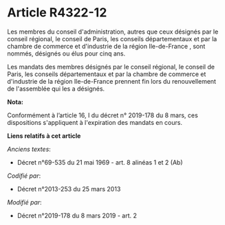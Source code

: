 # Article R4322-12

Les membres du conseil d'administration, autres que ceux désignés par le conseil régional, le conseil de Paris, les conseils
départementaux et par la chambre de commerce et d'industrie de la région Ile-de-France , sont nommés, désignés ou élus pour
cinq ans.

Les mandats des membres désignés par le conseil régional, le conseil de Paris, les conseils départementaux et par la chambre
de commerce et d'industrie de la région Ile-de-France prennent fin lors du renouvellement de l'assemblée qui les a désignés.

**Nota:**

Conformément à l’article 16, I du décret n° 2019-178 du 8 mars, ces dispositions s'appliquent à l'expiration des mandats en
cours.

**Liens relatifs à cet article**

_Anciens textes_:

  - Décret n°69-535 du 21 mai 1969 - art. 8 alinéas 1 et 2 (Ab)

_Codifié par_:

  - Décret n°2013-253 du 25 mars 2013

_Modifié par_:

  - Décret n°2019-178 du 8 mars 2019 - art. 2
